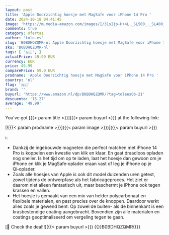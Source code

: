 ```yaml
---
layout: post
title: 'Apple Doorzichtig hoesje met MagSafe voor iPhone 14 Pro '
date: 2024-10-18 04:41:45
image: 'https://m.media-amazon.com/images/I/31sIjp-H+4L._SL500_._SL400_.jpg'
comments: true
category: ofertas
author: 'tole.es'
slug: 'B0BDHQZQMR-nl Apple Doorzichtig hoesje met MagSafe voor iPhone 14 Pro'
sku: 'B0BDHQZQMR-nl'
tags: [ '🇳🇱', ]
actualPrice: 49.99 EUR
currency: EUR
price: 49.99
comparePrice: 59.0 EUR
prodname: 'Apple Doorzichtig hoesje met MagSafe voor iPhone 14 Pro '
country: 'nl'
flag: '🇳🇱'
brand: ''
buyurl: 'https://www.amazon.nl/dp/B0BDHQZQMR/?tag=tolees0b-21'
descuento: '15.27'
average: '49.99'
---
```


You've got [{{< param title >}}]({{< param buyurl >}}) at the following link:

[![{{< param prodname >}}]({{< param image >}})]({{< param buyurl >}})

ℹ️:

- Dankzij de ingebouwde magneten die perfect matchen met iPhone 14 Pro is koppelen een kwestie van klik en klaar. En gaat draadloos opladen nog sneller. Is het tijd om op te laden, laat het hoesje dan gewoon om je iPhone en klik je MagSafe‑oplader eraan vast of leg je iPhone op je Qi‑oplader.
- Zoals alle hoesjes van Apple is ook dit model duizenden uren getest, zowel tijdens de ontwerpfase als het fabricageproces. Het ziet er daarom niet alleen fantastisch uit, maar beschermt je iPhone ook tegen krassen en vallen.
- Het hoesje is gemaakt van een mix van helder polycarbonaat en flexibele materialen, en past precies over de knoppen. Daardoor werkt alles zoals je gewend bent. Op zowel de buiten- als de binnenkant is een krasbestendige coating aangebracht. Bovendien zijn alle materialen en coatings geoptimaliseerd om vergeling tegen te gaan.

[🛒 Check the deal!!]({{< param buyurl >}})
{{<world>}}B0BDHQZQMR{{</world>}}
